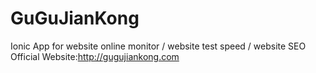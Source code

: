 # GuGuJianKong
Ionic App for website online monitor / website test speed / website SEO
Official Website:http://gugujiankong.com
